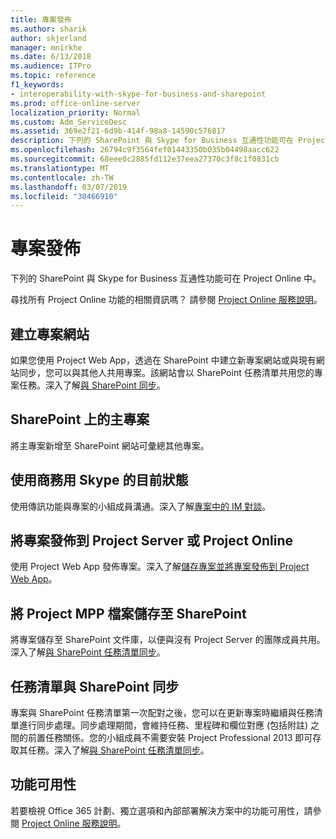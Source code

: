 ```yaml
---
title: 專案發佈
ms.author: sharik
author: skjerland
manager: mnirkhe
ms.date: 6/13/2018
ms.audience: ITPro
ms.topic: reference
f1_keywords:
- interoperability-with-skype-for-business-and-sharepoint
ms.prod: office-online-server
localization_priority: Normal
ms.custom: Adm_ServiceDesc
ms.assetid: 369e2f21-6d9b-414f-98a8-14590c576817
description: 下列的 SharePoint 與 Skype for Business 互通性功能可在 Project Online 中。
ms.openlocfilehash: 26794c9f3564fef01443350b035b04498aacc622
ms.sourcegitcommit: 68eee0c2885fd112e37eea27370c3f8c1f0831cb
ms.translationtype: MT
ms.contentlocale: zh-TW
ms.lasthandoff: 03/07/2019
ms.locfileid: "30466910"
---
```

# <a name="project-publishing"></a>專案發佈

下列的 SharePoint 與 Skype for Business 互通性功能可在 Project Online 中。
  
尋找所有 Project Online 功能的相關資訊嗎？ 請參閱 [Project Online 服務說明](project-online-service-description.md)。
  
## <a name="create-a-project-site"></a>建立專案網站
<a name="bkmk_CreateProjectsite"> </a>

如果您使用 Project Web App，透過在 SharePoint 中建立新專案網站或與現有網站同步，您可以與其他人共用專案。該網站會以 SharePoint 任務清單共用您的專案任務。深入了解[與 SharePoint 同步](https://go.microsoft.com/fwlink/p/?LinkId=271352)。
  
## <a name="master-projects-on-sharepoint"></a>SharePoint 上的主專案
<a name="bkmk_MasterprojectsonSharePoint"> </a>

將主專案新增至 SharePoint 網站可彙總其他專案。 
  
## <a name="presence-with-skype-for-business"></a>使用商務用 Skype 的目前狀態
<a name="bkmk_PresencewithLync"> </a>

使用傳訊功能與專案的小組成員溝通。深入了解[專案中的 IM 對談](https://go.microsoft.com/fwlink/p/?LinkId=271351)。
  
## <a name="publish-projects-to-project-server-or-project-online"></a>將專案發佈到 Project Server 或 Project Online
<a name="bkmk_PublishProjectstoServerOnline"> </a>

使用 Project Web App 發佈專案。深入了解[儲存專案並將專案發佈到 Project Web App](https://go.microsoft.com/fwlink/p/?LinkId=271354)。
  
## <a name="save-a-project-mpp-file-to-sharepoint"></a>將 Project MPP 檔案儲存至 SharePoint
<a name="bkmk_SavefiletoSharePoint"> </a>

將專案儲存至 SharePoint 文件庫，以便與沒有 Project Server 的團隊成員共用。深入了解[與 SharePoint 任務清單同步](https://go.microsoft.com/fwlink/p/?LinkId=271353)。
  
## <a name="task-list-sync-to-sharepoint"></a>任務清單與 SharePoint 同步
<a name="bkmk_TaskListSynctoSharePoint"> </a>

專案與 SharePoint 任務清單第一次配對之後，您可以在更新專案時繼續與任務清單進行同步處理。同步處理期間，會維持任務、里程碑和欄位對應 (包括附註) 之間的前置任務關係。您的小組成員不需要安裝 Project Professional 2013 即可存取其任務。深入了解[與 SharePoint 任務清單同步](https://go.microsoft.com/fwlink/p/?LinkId=271353)。
  
## <a name="feature-availability"></a>功能可用性
<a name="bkmk_TaskListSynctoSharePoint"> </a>

若要檢視 Office 365 計劃、獨立選項和內部部署解決方案中的功能可用性，請參閱 [Project Online 服務說明](project-online-service-description.md)。
  

